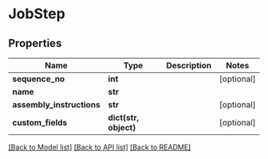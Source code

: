 # JobStep

## Properties
Name | Type | Description | Notes
------------ | ------------- | ------------- | -------------
**sequence_no** | **int** |  | [optional] 
**name** | **str** |  | 
**assembly_instructions** | **str** |  | [optional] 
**custom_fields** | **dict(str, object)** |  | [optional] 

[[Back to Model list]](../README.md#documentation-for-models) [[Back to API list]](../README.md#documentation-for-api-endpoints) [[Back to README]](../README.md)


